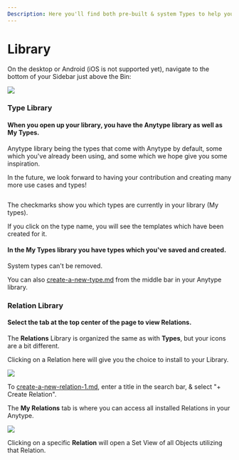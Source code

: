```yaml
---
Description: Here you'll find both pre-built & system Types to help you get started!
---
```


# Library

On the desktop or Android (iOS is not supported yet), navigate to the bottom of your Sidebar just above the Bin:

![](<../.gitbook/assets/image (31).png>)

### Type Library

#### When you open up your library, you have the **Anytype library** as well as **My Types**.

Anytype library being the types that come with Anytype by default, some which you've already been using, and some which we hope give you some inspiration.&#x20;

In the future, we look forward to having your contribution and creating many more use cases and types!

<figure><img src="../.gitbook/assets/image (11).png" alt=""><figcaption></figcaption></figure>

The checkmarks show you which types are currently in your library (My types).

If you click on the type name, you will see the templates which have been created for it.&#x20;

#### In the My Types library you have types which you've saved and created.

System types can't be removed.&#x20;

You can also [create-a-new-type.md](types/create-a-new-type.md "mention") from the middle bar in your Anytype library.

### Relation Library

#### Select the tab at the top center of the page to view Relations.

The **Relations** Library is organized the same as with **Types**, but your icons are a bit different.

Clicking on a Relation here will give you the choice to install to your Library.

![](<../.gitbook/assets/image (39).png>)

To [create-a-new-relation-1.md](relations/create-a-new-relation-1.md "mention"), enter a title in the search bar, & select "+ Create Relation".

The **My Relations** tab is where you can access all installed Relations in your Anytype.

![](<../.gitbook/assets/image (13).png>)

Clicking on a specific **Relation** will open a Set View of all Objects utilizing that Relation.
